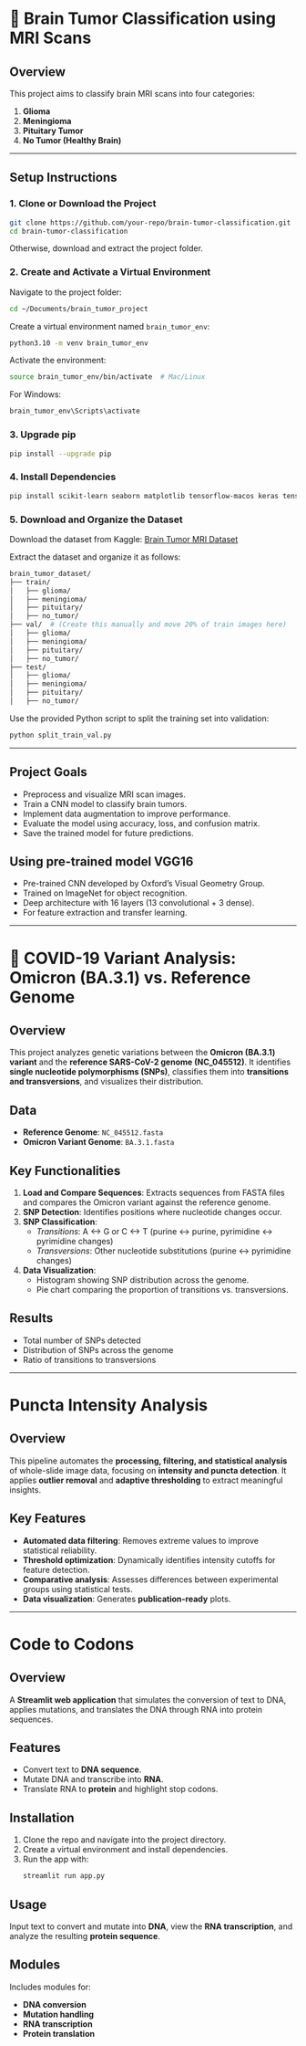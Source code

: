 # 🧠 Brain Tumor Classification using MRI Scans

## Overview
This project aims to classify brain MRI scans into four categories:

1. **Glioma**
2. **Meningioma**
3. **Pituitary Tumor**
4. **No Tumor (Healthy Brain)**

---

## Setup Instructions
### 1. Clone or Download the Project
```bash
git clone https://github.com/your-repo/brain-tumor-classification.git
cd brain-tumor-classification
```
Otherwise, download and extract the project folder.

### 2. Create and Activate a Virtual Environment

Navigate to the project folder:
```bash
cd ~/Documents/brain_tumor_project
```
Create a virtual environment named `brain_tumor_env`:
```bash
python3.10 -m venv brain_tumor_env
```
Activate the environment:
```bash
source brain_tumor_env/bin/activate  # Mac/Linux
```
For Windows:
```bash
brain_tumor_env\Scripts\activate
```

### 3. Upgrade pip
```bash
pip install --upgrade pip
```

### 4. Install Dependencies
```bash
pip install scikit-learn seaborn matplotlib tensorflow-macos keras tensorboard tensorflow-estimator tensorflow-metal
```

### 5. Download and Organize the Dataset

Download the dataset from Kaggle: [Brain Tumor MRI Dataset](https://www.kaggle.com/datasets/masoudnickparvar/brain-tumor-mri-dataset)

Extract the dataset and organize it as follows:
```bash
brain_tumor_dataset/
├── train/
│   ├── glioma/
│   ├── meningioma/
│   ├── pituitary/
│   ├── no_tumor/
├── val/  # (Create this manually and move 20% of train images here)
│   ├── glioma/
│   ├── meningioma/
│   ├── pituitary/
│   ├── no_tumor/
├── test/
│   ├── glioma/
│   ├── meningioma/
│   ├── pituitary/
│   ├── no_tumor/
```
Use the provided Python script to split the training set into validation:
```bash
python split_train_val.py
```

---

## Project Goals
- Preprocess and visualize MRI scan images.
- Train a CNN model to classify brain tumors.
- Implement data augmentation to improve performance.
- Evaluate the model using accuracy, loss, and confusion matrix.
- Save the trained model for future predictions.

## Using pre-trained model VGG16
- Pre-trained CNN developed by Oxford’s Visual Geometry Group.
- Trained on ImageNet for object recognition.
- Deep architecture with 16 layers (13 convolutional + 3 dense).
- For feature extraction and transfer learning.

---

# 🦠 COVID-19 Variant Analysis: Omicron (BA.3.1) vs. Reference Genome

## Overview
This project analyzes genetic variations between the **Omicron (BA.3.1) variant** and the **reference SARS-CoV-2 genome (NC_045512)**. It identifies **single nucleotide polymorphisms (SNPs)**, classifies them into **transitions and transversions**, and visualizes their distribution.

## Data
- **Reference Genome**: `NC_045512.fasta`
- **Omicron Variant Genome**: `BA.3.1.fasta`

## Key Functionalities
1. **Load and Compare Sequences**: Extracts sequences from FASTA files and compares the Omicron variant against the reference genome.
2. **SNP Detection**: Identifies positions where nucleotide changes occur.
3. **SNP Classification**:
   - *Transitions*: A <-> G or C <-> T (purine ↔ purine, pyrimidine ↔ pyrimidine changes)
   - *Transversions*: Other nucleotide substitutions (purine ↔ pyrimidine changes)
4. **Data Visualization**:
   - Histogram showing SNP distribution across the genome.
   - Pie chart comparing the proportion of transitions vs. transversions.

## Results
- Total number of SNPs detected
- Distribution of SNPs across the genome
- Ratio of transitions to transversions

---

# Puncta Intensity Analysis

## Overview
This pipeline automates the **processing, filtering, and statistical analysis** of whole-slide image data, focusing on **intensity and puncta detection**. It applies **outlier removal** and **adaptive thresholding** to extract meaningful insights.

## Key Features
- **Automated data filtering**: Removes extreme values to improve statistical reliability.
- **Threshold optimization**: Dynamically identifies intensity cutoffs for feature detection.
- **Comparative analysis**: Assesses differences between experimental groups using statistical tests.
- **Data visualization**: Generates **publication-ready** plots.

---

# Code to Codons

## Overview
A **Streamlit web application** that simulates the conversion of text to DNA, applies mutations, and translates the DNA through RNA into protein sequences.

## Features
- Convert text to **DNA sequence**.
- Mutate DNA and transcribe into **RNA**.
- Translate RNA to **protein** and highlight stop codons.

## Installation
1. Clone the repo and navigate into the project directory.
2. Create a virtual environment and install dependencies.
3. Run the app with:
   ```bash
   streamlit run app.py
   ```

## Usage
Input text to convert and mutate into **DNA**, view the **RNA transcription**, and analyze the resulting **protein sequence**.

## Modules
Includes modules for:
- **DNA conversion**
- **Mutation handling**
- **RNA transcription**
- **Protein translation**

